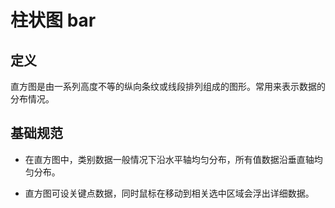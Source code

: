 # 柱状图 bar

## 定义 

直方图是由一系列高度不等的纵向条纹或线段排列组成的图形。常用来表示数据的分布情况。

## 基础规范

- 在直方图中，类别数据一般情况下沿水平轴均匀分布，所有值数据沿垂直轴均匀分布。

- 直方图可设关键点数据，同时鼠标在移动到相关选中区域会浮出详细数据。

